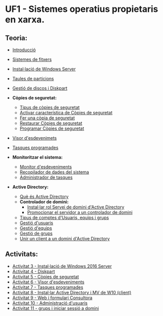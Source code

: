 # UF1 - Sistemes operatius propietaris en xarxa.

## Teoria:

- [Introducció](uf1_teoria_1.md)
- [Sistemes de fitxers](uf1_teoria_2.md)  
- [Instal·lació de Windows Server](instalacio.md)
- [Taules de particions](emmagatzematge.md)
- [Gestió de discos i Diskpart](cmd.md)

- **Còpies de seguretat:**
  - [Tipus de còpies de seguretat](backups0.md)
  - [Activar característica de Còpies de seguretat](backups1.md)
  - [Fer una còpia de seguretat](backups2.md)
  - [Restaurar Còpies de seguretat](backups3.md)
  - [Programar Còpies de seguretat](backups4.md)

- [Visor d'esdevenimets](visor_esdeveniments.md)
- [Tasques programades](tasques_programades.md)
- **Monitoritzar el sistema:**
  - [Monitor d'esdeveniments](monitor.md)
  - [Recopilador de dades del sistema](informes.md)
  - [Administrador de tasques](supervisio.md)

- **Active Directory:**
  - [Què és Active Directory](active_directory.md) 
  - **Controlador de domini:**
    - [Instal·lar rol Servei de domini d'Active Directory](instalar_domini.md)
    - [Promocionar el servidor a un controlador de domini](instalar_domini2.md)
  - [Tipus de comptes d'Usuaris, equips i grups](usuaris.md)
  - [Gestió d'usuaris](usuaris2.md)
  - [Gestió d'equips](equips.md)
  - [Gestió de grups](grups.md)
  - [Unir un client a un domini d'Active Directory](active_directory.md)
 
## Activitats:

- [Activitat 3 - Instal·lació de Windows 2016 Server](activitat3.md)
- [Activitat 4 - Diskpart](activitat4_diskpart.md)
- [Activitat 5 - Còpies de seguretat](activitat5_backups.md)
- [Activitat 6 - Visor d'esdeveniments](activitat6.md)
- [Activitat 7 - Tasques programades](activitat7.md)
- [Activitat 8 - Instal·lar Active Directory i MV de W10 (client)](activitat8.md)
- [Activitat 9 - Web i formulari Consultora](activitat9.md)
- [Activitat 10 - Administració d'usuaris](activitat10.md)
- [Activitat 11 - grups i iniciar sessió a domini](activitat11.md)
  
